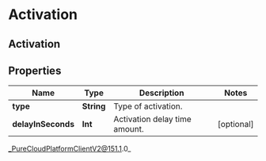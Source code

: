 # Activation

## Activation

## Properties

|Name | Type | Description | Notes|
|------------ | ------------- | ------------- | -------------|
| **type** | **String** | Type of activation. | |
| **delayInSeconds** | **Int** | Activation delay time amount. | [optional] |



_PureCloudPlatformClientV2@151.1.0_
